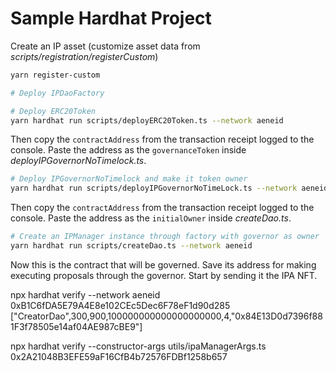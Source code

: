 # Sample Hardhat Project

Create an IP asset (customize asset data from *scripts/registration/registerCustom*)
```bash
yarn register-custom
```

```bash
# Deploy IPDaoFactory

# Deploy ERC20Token
yarn hardhat run scripts/deployERC20Token.ts --network aeneid
```
Then copy the `contractAddress` from the transaction receipt logged to the console. Paste the address as the `governanceToken` inside *deployIPGovernorNoTimelock.ts*.

```bash
# Deploy IPGovernorNoTimelock and make it token owner
yarn hardhat run scripts/deployIPGovernorNoTimeLock.ts --network aeneid
```
Then copy the `contractAddress` from the transaction receipt logged to the console. Paste the address as the `initialOwner` inside *createDao.ts*.

```bash
# Create an IPManager instance through factory with governor as owner
yarn hardhat run scripts/createDao.ts --network aeneid
```
Now this is the contract that will be governed. Save its address for making executing proposals through the governor. Start by sending it the IPA NFT.

npx hardhat verify --network aeneid 0xB1C6fDA5E79A4E8e102CEc5Dec6F78eF1d90d285 ["CreatorDao",300,900,100000000000000000000,4,"0x84E13D0d7396f881F3f78505e14af04AE987cBE9"]

npx hardhat verify --constructor-args utils/ipaManagerArgs.ts 0x2A21048B3EFE59aF16CfB4b72576FDBf1258b657